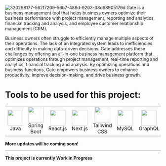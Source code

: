 ![320298177-562f7209-56b7-489d-9203-38d68905179d](https://github.com/user-attachments/assets/0249f244-4526-497f-98ad-668912025078)
Gate is a business management tool that helps business owners optimize their business performance with project management, reporting and analytics, financial tracking and analysis, and employee customer relationship management (CRM).

Business owners often struggle to efficiently manage multiple aspects of their operations. The lack of an integrated system leads to inefficiencies and difficulty in making data-driven decisions. Gate addresses these challenges by offering an all-in-one business management platform that optimizes operations through project management, real-time reporting and analytics, financial tracking and analysis. By optimizing operations and business functions, Gate empowers business owners to enhance productivity, improve decision-making, and drive business growth.

# Tools to be used for this project:
<table>
  <tr>
    <td align="center"><img src="https://cdn.jsdelivr.net/gh/devicons/devicon@latest/icons/java/java-original.svg" width="50">Java</td>
    <td align="center"><img src="https://cdn.jsdelivr.net/gh/devicons/devicon@latest/icons/spring/spring-original.svg" width="50">Spring Boot</td>
    <td align="center"><img src="https://cdn.jsdelivr.net/gh/devicons/devicon@latest/icons/react/react-original.svg" width="50">React.js</td>
    <td align="center"><img src="https://cdn.jsdelivr.net/gh/devicons/devicon@latest/icons/nextjs/nextjs-original.svg" width="50">Next.js</td>
    <td align="center"><img src="https://cdn.jsdelivr.net/gh/devicons/devicon@latest/icons/tailwindcss/tailwindcss-original.svg" width="50">Tailwind CSS</td>
    <td align="center"><img src="https://cdn.jsdelivr.net/gh/devicons/devicon@latest/icons/mysql/mysql-original.svg" width="50">MySQL</td>
    <td align="center"><img src="https://cdn.jsdelivr.net/gh/devicons/devicon@latest/icons/graphql/graphql-plain.svg" width="50">GraphQL</td>
  </tr>
</table>

**More updates will be coming soon!**
  
--------------------------------------------------------------------------------------------------------------------
**This project is currently Work in Progress**
